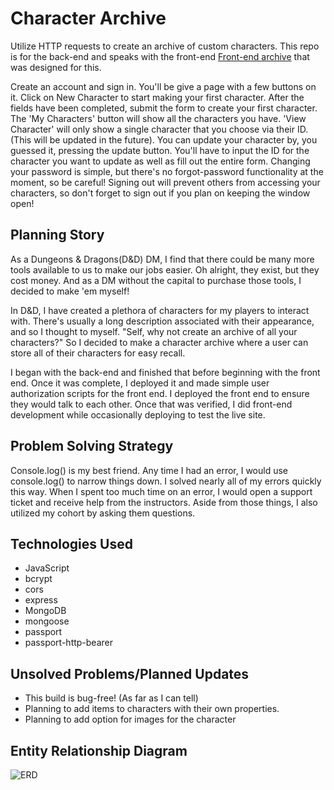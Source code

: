 # Character Archive

Utilize HTTP requests to create an archive of custom characters. This repo is for the back-end and speaks with the front-end [Front-end archive](https://github.com/Anthony-Rodriguez/character_archive-client) that was designed for this.

Create an account and sign in. You'll be give a page with a few buttons on it. Click on New Character to start making your first character. After the fields have been completed, submit the form to create your first character. The 'My Characters' button will show all the characters you have. 'View Character' will only show a single character that you choose via their ID. (This will be updated in the future). You can update your character by, you guessed it, pressing the update button. You'll have to input the ID for the character you want to update as well as fill out the entire form. Changing your password is simple, but there's no forgot-password functionality at the moment, so be careful! Signing out will prevent others from accessing your characters, so don't forget to sign out if you plan on keeping the window open!

## Planning Story

As a Dungeons & Dragons(D&D) DM, I find that there could be many more tools available to us to make our jobs easier. Oh alright, they exist, but they cost money. And as a DM without the capital to purchase those tools, I decided to make 'em myself!

In D&D, I have created a plethora of characters for my players to interact with. There's usually a long description associated with their appearance, and so I thought to myself. "Self, why not create an archive of all your characters?" So I decided to make a character archive where a user can store all of their characters for easy recall.

I began with the back-end  and finished that before beginning with the front end. Once it was complete, I deployed it and made simple user authorization scripts for the front end. I deployed the front end to ensure they would talk to each other. Once that was verified, I did front-end development while occasionally deploying to test the live site.

## Problem Solving Strategy

Console.log() is my best friend. Any time I had an error, I would use console.log() to narrow things down. I solved nearly all of my errors quickly this way. When I spent too much time on an error, I would open a support ticket and receive help from the instructors. Aside from those things, I also utilized my cohort by asking them questions.

## Technologies Used

- JavaScript
- bcrypt
- cors
- express
- MongoDB
- mongoose
- passport
- passport-http-bearer

## Unsolved Problems/Planned Updates

- This build is bug-free! (As far as I can tell)
- Planning to add items to characters with their own properties.
- Planning to add option for images for the character


## Entity Relationship Diagram

![ERD](https://i.imgur.com/ebNOe1I.png)
